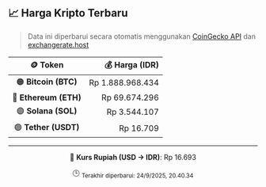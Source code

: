 

<!-- HARGA_KRIPTO -->
## 📈 Harga Kripto Terbaru

> Data ini diperbarui secara otomatis menggunakan [CoinGecko API](https://www.coingecko.com/) dan [exchangerate.host](https://exchangerate.host/)

<div align="center">

| 🪙 Token | 💰 Harga (IDR) |
|:------:|---------------:|
| 🟠 **Bitcoin (BTC)**   | Rp 1.888.968.434 |
| 🔵 **Ethereum (ETH)**  | Rp 69.674.296 |
| 🟣 **Solana (SOL)**    | Rp 3.544.107 |
| 🟢 **Tether (USDT)**   | Rp 16.709 |

---

💱 **Kurs Rupiah (USD → IDR)**: Rp 16.693

🕒 <sub>Terakhir diperbarui: 24/9/2025, 20.40.34</sub>

</div>
<!-- /HARGA_KRIPTO -->